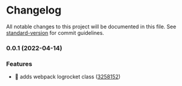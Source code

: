 # Changelog

All notable changes to this project will be documented in this file. See [standard-version](https://github.com/conventional-changelog/standard-version) for commit guidelines.

### 0.0.1 (2022-04-14)


### Features

* 🎸 adds webpack logrocket class ([3258152](https://github.com/rishabhgupta/webpack-logrocket-plugin/commit/325815279b7fd080c993d0853b62adfe7078d729))
